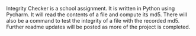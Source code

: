 Integrity Checker is a school assignment. It is written in Python using Pycharm.
It will read the contents of a file and compute its md5. There will also be
a command to test the integrity of a file with the recorded md5.
Further readme updates will be posted as more of the project is completed.
